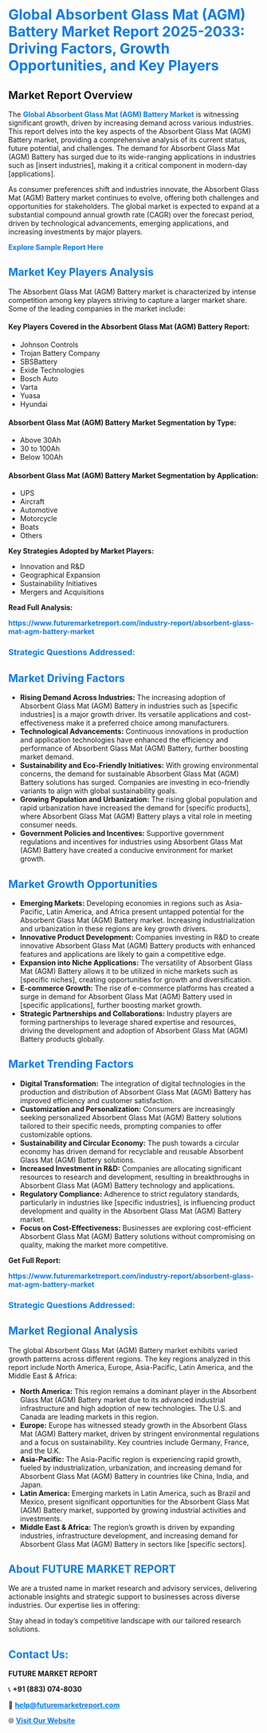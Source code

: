 <h1 style="color: #007BFF;">Global Absorbent Glass Mat (AGM) Battery Market Report 2025-2033: Driving Factors, Growth Opportunities, and Key Players</h1>

<section id="overview">
<h2>Market Report Overview</h2>
<p>The <a href="https://www.futuremarketreport.com/industry-report/absorbent-glass-mat-agm-battery-market" style="color: #007BFF; text-decoration: none;"><strong>Global Absorbent Glass Mat (AGM) Battery Market</strong></a> is witnessing significant growth, driven by increasing demand across various industries. This report delves into the key aspects of the Absorbent Glass Mat (AGM) Battery market, providing a comprehensive analysis of its current status, future potential, and challenges. The demand for Absorbent Glass Mat (AGM) Battery has surged due to its wide-ranging applications in industries such as [insert industries], making it a critical component in modern-day [applications].</p>
<p>As consumer preferences shift and industries innovate, the Absorbent Glass Mat (AGM) Battery market continues to evolve, offering both challenges and opportunities for stakeholders. The global market is expected to expand at a substantial compound annual growth rate (CAGR) over the forecast period, driven by technological advancements, emerging applications, and increasing investments by major players.</p>
</section>

<section id="overview">
<p><a href="https://www.futuremarketreport.com/request-sample/reportId=44080" style="color: #007BFF; text-decoration: none;"><strong>Explore Sample Report Here</strong></a></p>
</section>

<section id="key-players">
<h2 style="color: #007BFF;">Market Key Players Analysis</h2>
<p>The Absorbent Glass Mat (AGM) Battery market is characterized by intense competition among key players striving to capture a larger market share. Some of the leading companies in the market include:</p>
<h4>Key Players Covered in the Absorbent Glass Mat (AGM) Battery Report:</h4>
<ul><li>Johnson Controls</li><li>Trojan Battery Company</li><li>SBSBattery</li><li>Exide Technologies</li><li>Bosch Auto</li><li>Varta</li><li>Yuasa</li><li>Hyundai</li></ul>
<h4>Absorbent Glass Mat (AGM) Battery Market Segmentation by Type:</h4>
<ul><li>Above 30Ah</li><li>30 to 100Ah</li><li>Below 100Ah</li></ul>

<h4>Absorbent Glass Mat (AGM) Battery Market Segmentation by Application:</h4>
<ul><li>UPS</li><li>Aircraft</li><li>Automotive</li><li>Motorcycle</li><li>Boats</li><li>Others</li></ul>
<p><strong>Key Strategies Adopted by Market Players:</strong></p>
<ul>
<li>Innovation and R&D</li>
<li>Geographical Expansion</li>
<li>Sustainability Initiatives</li>
<li>Mergers and Acquisitions</li>
</ul>
</section>

<section>
<p><strong>Read Full Analysis: </strong></p><a href="https://www.futuremarketreport.com/industry-report/absorbent-glass-mat-agm-battery-market" style="color: #007BFF; text-decoration: none;"><strong>https://www.futuremarketreport.com/industry-report/absorbent-glass-mat-agm-battery-market</strong></a>
<h3 style="color: #007BFF;">Strategic Questions Addressed:</h3>
</section>

<section id="driving-factors">
<h2 style="color: #007BFF;">Market Driving Factors</h2>
<ul>
<li><strong>Rising Demand Across Industries:</strong> The increasing adoption of Absorbent Glass Mat (AGM) Battery in industries such as [specific industries] is a major growth driver. Its versatile applications and cost-effectiveness make it a preferred choice among manufacturers.</li>
<li><strong>Technological Advancements:</strong> Continuous innovations in production and application technologies have enhanced the efficiency and performance of Absorbent Glass Mat (AGM) Battery, further boosting market demand.</li>
<li><strong>Sustainability and Eco-Friendly Initiatives:</strong> With growing environmental concerns, the demand for sustainable Absorbent Glass Mat (AGM) Battery solutions has surged. Companies are investing in eco-friendly variants to align with global sustainability goals.</li>
<li><strong>Growing Population and Urbanization:</strong> The rising global population and rapid urbanization have increased the demand for [specific products], where Absorbent Glass Mat (AGM) Battery plays a vital role in meeting consumer needs.</li>
<li><strong>Government Policies and Incentives:</strong> Supportive government regulations and incentives for industries using Absorbent Glass Mat (AGM) Battery have created a conducive environment for market growth.</li>
</ul>
</section>

<section id="growth-opportunities">
<h2 style="color: #007BFF;">Market Growth Opportunities</h2>
<ul>
<li><strong>Emerging Markets:</strong> Developing economies in regions such as Asia-Pacific, Latin America, and Africa present untapped potential for the Absorbent Glass Mat (AGM) Battery market. Increasing industrialization and urbanization in these regions are key growth drivers.</li>
<li><strong>Innovative Product Development:</strong> Companies investing in R&D to create innovative Absorbent Glass Mat (AGM) Battery products with enhanced features and applications are likely to gain a competitive edge.</li>
<li><strong>Expansion into Niche Applications:</strong> The versatility of Absorbent Glass Mat (AGM) Battery allows it to be utilized in niche markets such as [specific niches], creating opportunities for growth and diversification.</li>
<li><strong>E-commerce Growth:</strong> The rise of e-commerce platforms has created a surge in demand for Absorbent Glass Mat (AGM) Battery used in [specific applications], further boosting market growth.</li>
<li><strong>Strategic Partnerships and Collaborations:</strong> Industry players are forming partnerships to leverage shared expertise and resources, driving the development and adoption of Absorbent Glass Mat (AGM) Battery products globally.</li>
</ul>
</section>

<section id="trending-factors">
<h2 style="color: #007BFF;">Market Trending Factors</h2>
<ul>
<li><strong>Digital Transformation:</strong> The integration of digital technologies in the production and distribution of Absorbent Glass Mat (AGM) Battery has improved efficiency and customer satisfaction.</li>
<li><strong>Customization and Personalization:</strong> Consumers are increasingly seeking personalized Absorbent Glass Mat (AGM) Battery solutions tailored to their specific needs, prompting companies to offer customizable options.</li>
<li><strong>Sustainability and Circular Economy:</strong> The push towards a circular economy has driven demand for recyclable and reusable Absorbent Glass Mat (AGM) Battery solutions.</li>
<li><strong>Increased Investment in R&D:</strong> Companies are allocating significant resources to research and development, resulting in breakthroughs in Absorbent Glass Mat (AGM) Battery technology and applications.</li>
<li><strong>Regulatory Compliance:</strong> Adherence to strict regulatory standards, particularly in industries like [specific industries], is influencing product development and quality in the Absorbent Glass Mat (AGM) Battery market.</li>
<li><strong>Focus on Cost-Effectiveness:</strong> Businesses are exploring cost-efficient Absorbent Glass Mat (AGM) Battery solutions without compromising on quality, making the market more competitive.</li>
</ul>
</section>

<section>
<p><strong>Get Full Report: </strong></p><a href="https://www.futuremarketreport.com/industry-report/absorbent-glass-mat-agm-battery-market" style="color: #007BFF; text-decoration: none;"><strong>https://www.futuremarketreport.com/industry-report/absorbent-glass-mat-agm-battery-market</strong></a>
<h3 style="color: #007BFF;">Strategic Questions Addressed:</h3>
</section>


<section id="regional-analysis">
<h2 style="color: #007BFF;">Market Regional Analysis</h2>
<p>The global Absorbent Glass Mat (AGM) Battery market exhibits varied growth patterns across different regions. The key regions analyzed in this report include North America, Europe, Asia-Pacific, Latin America, and the Middle East & Africa:</p>
<ul>
<li><strong>North America:</strong> This region remains a dominant player in the Absorbent Glass Mat (AGM) Battery market due to its advanced industrial infrastructure and high adoption of new technologies. The U.S. and Canada are leading markets in this region.</li>
<li><strong>Europe:</strong> Europe has witnessed steady growth in the Absorbent Glass Mat (AGM) Battery market, driven by stringent environmental regulations and a focus on sustainability. Key countries include Germany, France, and the U.K.</li>
<li><strong>Asia-Pacific:</strong> The Asia-Pacific region is experiencing rapid growth, fueled by industrialization, urbanization, and increasing demand for Absorbent Glass Mat (AGM) Battery in countries like China, India, and Japan.</li>
<li><strong>Latin America:</strong> Emerging markets in Latin America, such as Brazil and Mexico, present significant opportunities for the Absorbent Glass Mat (AGM) Battery market, supported by growing industrial activities and investments.</li>
<li><strong>Middle East & Africa:</strong> The region’s growth is driven by expanding industries, infrastructure development, and increasing demand for Absorbent Glass Mat (AGM) Battery in sectors like [specific sectors].</li>
</ul>
</section>

<footer>
<h2 style="color: #007BFF;">About FUTURE MARKET REPORT</h2>
<p>We are a trusted name in market research and advisory services, delivering actionable insights and strategic support to businesses across diverse industries. Our expertise lies in offering:</p>

<p>Stay ahead in today’s competitive landscape with our tailored research solutions.</p>

<h2 style="color: #007BFF;">Contact Us:</h2>
<p><strong>FUTURE MARKET REPORT</strong></p>
<p>📞 <strong>+91 (883) 074-8030</strong></p>
<p>📧 <strong><a href="mailto:help@futuremarketreport.com" style="color: #007BFF;">help@futuremarketreport.com</a></strong></p>
<p>🌐 <strong><a href="https://www.futuremarketreport.com/" style="color: #007BFF;">Visit Our Website</a></strong></p>
</footer>